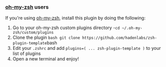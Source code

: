 <!-- Space: Projects -->
<!-- Parent: Project -->
<!-- Title: Project Installation Oh-My-Zsh -->

<!-- Label: ZshPluginTemplate -->
<!-- Label: Project -->
<!-- Label: Installation -->
<!-- Label: Oh-My-Zsh -->
<!-- Include: docs/disclaimer.md -->
<!-- Include: ac:toc -->

### [oh-my-zsh](https://github.com/robbyrussell/oh-my-zsh) users

If you're using [oh-my-zsh](https://gitub.com/robbyrussell/oh-my-zsh), install this plugin by doing the following:

1.  Go to your oh-my-zsh custom plugins directory -`cd ~/.oh-my-zsh/custom/plugins`
2.  Clone the plugin `bash git clone https://github.com/hadenlabs/zsh-plugin-template`bash
3.  Edit your `.zshrc` and add `plugins=( ... zsh-plugin-template )` to your list of plugins
4.  Open a new terminal and enjoy!
